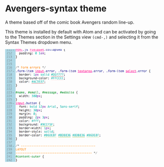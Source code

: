 # Avengers-syntax theme

A theme based off of the comic book Avengers random line-up.

This theme is installed by default with Atom and can be activated by going to the Themes section in the Settings view `(cmd-,)` and selecting it from the Syntax Themes dropdown menu.

![A screenshot of your theme](https://github.com/SolomonSScott/avengers-syntax/blob/master/img/avengers.png?raw=true)
